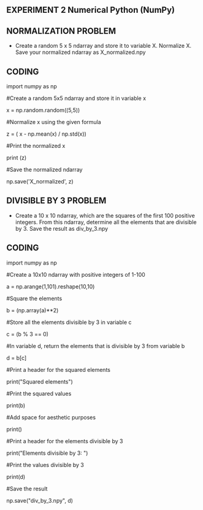 ## EXPERIMENT 2 Numerical Python (NumPy)

## NORMALIZATION PROBLEM
- Create a random 5 x 5 ndarray and store it to variable X. Normalize X. Save your normalized
ndarray as X_normalized.npy

## CODING

import numpy as np

#Create a random 5x5 ndarray and store it in variable x

x = np.random.random((5,5))

#Normalize x using the given formula

z = ( x - np.mean(x) / np.std(x))

#Print the normalized x

print (z)

#Save the normalized ndarray

np.save('X_normalized', z)


## DIVISIBLE BY 3 PROBLEM
- Create a 10 x 10 ndarray, which are the squares of the first 100 positive integers. From this ndarray, determine all the elements that are divisible by 3. Save the result as div_by_3.npy

## CODING
import numpy as np

#Create a 10x10 ndarray with positive integers of 1-100

a = np.arange(1,101).reshape(10,10)

#Square the elements

b = (np.array(a)**2)

#Store all the elements divisible by 3 in variable c

c = (b % 3 == 0)

#In variable d, return the elements that is divisible by 3 from variable b

d = b[c]


#Print a header for the squared elements

print("Squared elements")

#Print the squared values

print(b)

#Add space for aesthetic purposes

print()

#Print a header for the elements divisible by 3

print("Elements divisible by 3: ")

#Print the values divisible by 3

print(d)


#Save the result

np.save("div_by_3.npy", d)

